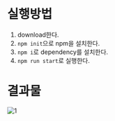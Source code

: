 # 실행방법
1. download한다.
2. `npm init`으로 npm을 설치한다.
3. `npm i`로 dependency를 설치한다.
4. `npm run start`로 실행한다.

# 결과물

![1](https://user-images.githubusercontent.com/43626362/194622712-b8bec803-8739-4614-a238-757e264819f4.png)
